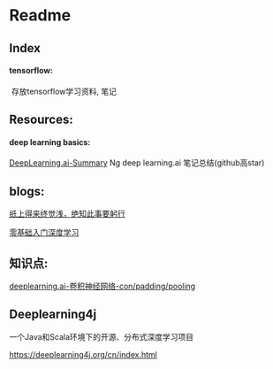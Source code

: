 # Readme



## Index

#### tensorflow:

​	存放tensorflow学习资料, 笔记



## Resources:

#### deep learning basics:

[DeepLearning.ai-Summary](https://github.com/mbadry1/DeepLearning.ai-Summary)  Ng deep learning.ai 笔记总结(github高star)



## blogs:

[纸上得来终觉浅，绝知此事要躬行](https://zhuanlan.zhihu.com/p/30354862)

[零基础入门深度学习](https://zybuluo.com/hanbingtao/note/433855)



## 知识点:

[deeplearning.ai-卷积神经网络-con/padding/pooling](https://zhuanlan.zhihu.com/p/31440638)



## Deeplearning4j 

一个Java和Scala环境下的开源、分布式深度学习项目 

https://deeplearning4j.org/cn/index.html

